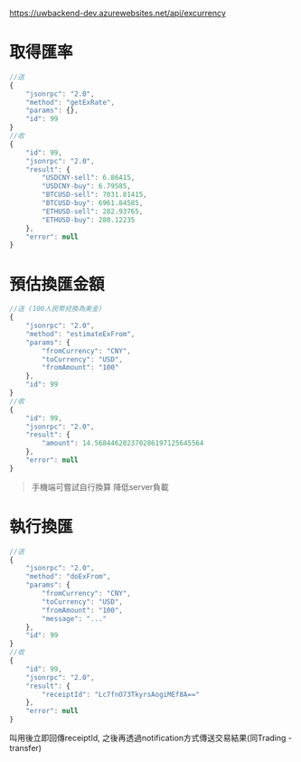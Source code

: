 
https://uwbackend-dev.azurewebsites.net/api/excurrency

# 取得匯率

```js
//送
{
    "jsonrpc": "2.0",
    "method": "getExRate",
    "params": {},
    "id": 99
}
//收
{
    "id": 99,
    "jsonrpc": "2.0",
    "result": {
        "USDCNY-sell": 6.86415,
        "USDCNY-buy": 6.79585,
        "BTCUSD-sell": 7031.81415,
        "BTCUSD-buy": 6961.84585,
        "ETHUSD-sell": 282.93765,
        "ETHUSD-buy": 280.12235
    },
    "error": null
}
```

# 預估換匯金額

```js
//送 (100人民幣兌換為美金)
{
    "jsonrpc": "2.0",
    "method": "estimateExFrom",
    "params": {
    	"fromCurrency": "CNY",
    	"toCurrency": "USD",
    	"fromAmount": "100"
    },
    "id": 99
}
//收
{
    "id": 99,
    "jsonrpc": "2.0",
    "result": {
        "amount": 14.568446202370286197125645564
    },
    "error": null
}
```

> 手機端可嘗試自行換算 降低server負載

# 執行換匯

```js
//送
{
    "jsonrpc": "2.0",
    "method": "doExFrom",
    "params": {
    	"fromCurrency": "CNY",
    	"toCurrency": "USD",
    	"fromAmount": "100",
    	"message": "..."
    },
    "id": 99
}
//收
{
    "id": 99,
    "jsonrpc": "2.0",
    "result": {
        "receiptId": "Lc7fnO73TkyrsAogiMEf8A=="
    },
    "error": null
}
```

叫用後立即回傳receiptId, 之後再透過notification方式傳送交易結果(同Trading - transfer)
